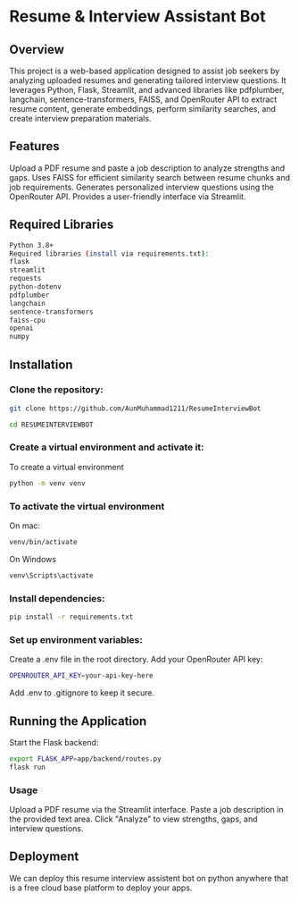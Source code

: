 # Resume & Interview Assistant Bot

## Overview
This project is a web-based application designed to assist job seekers by analyzing uploaded resumes and generating tailored interview questions. It leverages Python, Flask, Streamlit, and advanced libraries like pdfplumber, langchain, sentence-transformers, FAISS, and OpenRouter API to extract resume content, generate embeddings, perform similarity searches, and create interview preparation materials.

## Features
Upload a PDF resume and paste a job description to analyze strengths and gaps.
Uses FAISS for efficient similarity search between resume chunks and job requirements.
Generates personalized interview questions using the OpenRouter API.
Provides a user-friendly interface via Streamlit.

## Required Libraries
```bash
Python 3.8+
Required libraries (install via requirements.txt):
flask
streamlit
requests
python-dotenv
pdfplumber
langchain
sentence-transformers
faiss-cpu
openai
numpy
```


## Installation

### Clone the repository:
```bash
git clone https://github.com/AunMuhammad1211/ResumeInterviewBot
```
```bash
cd RESUMEINTERVIEWBOT
```


### Create a virtual environment and activate it:
To create a virtual environment
```bash
python -m venv venv
```
### To activate the virtual environment
On mac:
```bash
venv/bin/activate
```
On Windows
```bash
venv\Scripts\activate
```


### Install dependencies:
```bash
pip install -r requirements.txt
```


### Set up environment variables:
Create a .env file in the root directory.
Add your OpenRouter API 
key:
```bash
OPENROUTER_API_KEY=your-api-key-here
```

Add .env to .gitignore to keep it secure.



## Running the Application

Start the Flask backend:
```bash 
export FLASK_APP=app/backend/routes.py
flask run
```



### Usage

Upload a PDF resume via the Streamlit interface.
Paste a job description in the provided text area.
Click "Analyze" to view strengths, gaps, and interview questions.



## Deployment
We can deploy this resume interview assistent bot on python anywhere that is a free cloud base platform to deploy your apps. 




